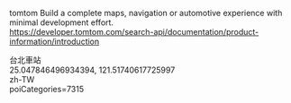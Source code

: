 
tomtom Build a complete maps, navigation or automotive experience with minimal development effort.  
https://developer.tomtom.com/search-api/documentation/product-information/introduction  

台北車站  
25.047846496934394, 121.51740617725997  
zh-TW  
poiCategories=7315
  

